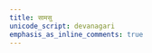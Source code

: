 ```yaml
---
title: सामसु
unicode_script: devanagari
emphasis_as_inline_comments: true
---
```


<div name="manualRedirectionDiv"/>

<script>
function getSelectionWeight(url) {
  if (!url.startsWith("/mantra/") || !url.includes("/paravastu-saama/") || url.includes("/sangrahAH/") || url.includes("/meta/")) {
    return 0;
  }
  let pageParams = pageUrlToParams.get(url);
  if (!pageParams || !pageParams.hasOwnProperty("practice_weight")) {
    return 1;
  }
  return pageParams.practice_weight;
}

redirectToRandomPage(getSelectionWeight, document.getElementsByName("manualRedirectionDiv"));
</script>